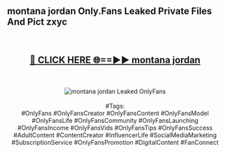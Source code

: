 <h2>montana jordan Only.Fans Leaked Private Files And Pict zxyc</h2>
<br>
<div align="center">
<h2><a href="https://mediafiles.top/montana_jordan" rel="nofollow">🔴 CLICK HERE 🌐==►► montana jordan</a></h2>
<br>
<br>
<a href="https://mediafiles.top/montana_jordan" rel="nofollow" data-target="animated-image.originalLink"><img src="https://i.ibb.co.com/WyWwxjT/player-gif2.gif" alt="montana jordan Leaked OnlyFans" style="max-width: 100%; display: inline-block;" data-target="animated-image.originalImage"></a>
<br><br>
#Tags:
<br>
#OnlyFans #OnlyFansCreator #OnlyFansContent #OnlyFansModel #OnlyFansLife #OnlyFansCommunity #OnlyFansLaunching #OnlyFansIncome #OnlyFansVids #OnlyFansTips #OnlyFansSuccess #AdultContent #ContentCreator #InfluencerLife #SocialMediaMarketing #SubscriptionService #OnlyFansPromotion #DigitalContent #FanConnect
</div>
<br>